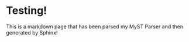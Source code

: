 # Testing!
This is a markdown page that has been parsed my MyST Parser and then generated by Sphinx!